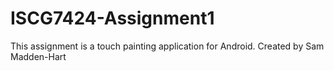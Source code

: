 # ISCG7424-Assignment1

This assignment is a touch painting application for Android.
Created by Sam Madden-Hart
